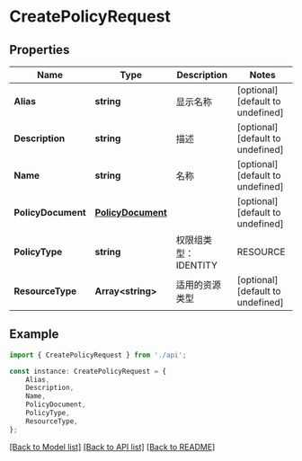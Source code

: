 # CreatePolicyRequest


## Properties

Name | Type | Description | Notes
------------ | ------------- | ------------- | -------------
**Alias** | **string** | 显示名称 | [optional] [default to undefined]
**Description** | **string** | 描述 | [optional] [default to undefined]
**Name** | **string** | 名称 | [optional] [default to undefined]
**PolicyDocument** | [**PolicyDocument**](PolicyDocument.md) |  | [optional] [default to undefined]
**PolicyType** | **string** | 权限组类型：IDENTITY | RESOURCE | [optional] [default to undefined]
**ResourceType** | **Array&lt;string&gt;** | 适用的资源类型 | [optional] [default to undefined]

## Example

```typescript
import { CreatePolicyRequest } from './api';

const instance: CreatePolicyRequest = {
    Alias,
    Description,
    Name,
    PolicyDocument,
    PolicyType,
    ResourceType,
};
```

[[Back to Model list]](../README.md#documentation-for-models) [[Back to API list]](../README.md#documentation-for-api-endpoints) [[Back to README]](../README.md)
